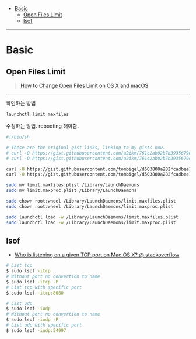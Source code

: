 - [Basic](#basic)
  - [Open Files Limit](#open-files-limit)
  - [lsof](#lsof)

----

# Basic

## Open Files Limit

> [How to Change Open Files Limit on OS X and macOS](https://gist.github.com/tombigel/d503800a282fcadbee14b537735d202c)

----

확인하는 방법

```
launchctl limit maxfiles
```

수정하는 방법. rebooting 해야함.

```bash
#!/bin/sh

# These are the original gist links, linking to my gists now.
# curl -O https://gist.githubusercontent.com/a2ikm/761c2ab02b7b3935679e55af5d81786a/raw/ab644cb92f216c019a2f032bbf25e258b01d87f9/limit.maxfiles.plist
# curl -O https://gist.githubusercontent.com/a2ikm/761c2ab02b7b3935679e55af5d81786a/raw/ab644cb92f216c019a2f032bbf25e258b01d87f9/limit.maxproc.plist

curl -O https://gist.githubusercontent.com/tombigel/d503800a282fcadbee14b537735d202c/raw/ed73cacf82906fdde59976a0c8248cce8b44f906/limit.maxfiles.plist
curl -O https://gist.githubusercontent.com/tombigel/d503800a282fcadbee14b537735d202c/raw/ed73cacf82906fdde59976a0c8248cce8b44f906/limit.maxproc.plist

sudo mv limit.maxfiles.plist /Library/LaunchDaemons
sudo mv limit.maxproc.plist /Library/LaunchDaemons

sudo chown root:wheel /Library/LaunchDaemons/limit.maxfiles.plist
sudo chown root:wheel /Library/LaunchDaemons/limit.maxproc.plist

sudo launchctl load -w /Library/LaunchDaemons/limit.maxfiles.plist
sudo launchctl load -w /Library/LaunchDaemons/limit.maxproc.plist
```

## lsof

* [Who is listening on a given TCP port on Mac OS X? @ stackoverflow](https://stackoverflow.com/questions/4421633/who-is-listening-on-a-given-tcp-port-on-mac-os-x)

```bash
# List tcp
$ sudo lsof -itcp
# Without port no convertion to name 
$ sudo lsof -itcp -P
# List tcp with specific port
$ sudo lsof -itcp:8080

# List udp
$ sudo lsof -iudp
# Without port no convertion to name 
$ sudo lsof -iudp -P
# List udp with specific port
$ sudo lsof -iudp:54997
```
